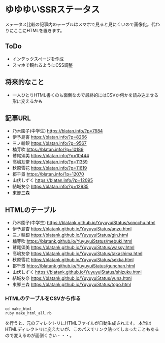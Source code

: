 # ゆゆゆいSSRステータス
ステータス比較の記事内のテーブルはスマホで見ると見にくいので画像化。代わりにここにHTMLを置きます。

## ToDo
- インデックスページを作成
- スマホで観れるようにCSS調整

## 将来的なこと
- 一人ひとりHTML書くのも面倒なので最終的にはCSVか何かを読み込ませる形に変えるかも

## 記事URL
- 乃木園子(中学生) https://blatan.info/?p=7984
- 伊予島杏 https://blatan.info/?p=8266 
- 三ノ輪銀 https://blatan.info/?p=9567
- 楠芽吹 https://blatan.info/?p=10189
- 鷲尾須美 https://blatan.info/?p=10444
- 高嶋友奈 https://blatan.info/?p=11359
- 秋原雪花 https://blatan.info/?p=11619
- 郡千景 https://blatan.info/?p=12070
- 山伏しずく https://blatan.info/?p=12095
- 結城友奈 https://blatan.info/?p=12935
- 東郷三森 

## HTMLのテーブル
- 乃木園子(中学生) https://blatank.github.io/YuyuyuiStatus/sonochu.html
- 伊予島杏 https://blatank.github.io/YuyuyuiStatus/anzu.html
- 三ノ輪銀 https://blatank.github.io/YuyuyuiStatus/gin.html
- 楠芽吹 https://blatank.github.io/YuyuyuiStatus/mebuki.html
- 鷲尾須美 https://blatank.github.io/YuyuyuiStatus/wassy.html
- 高嶋友奈 https://blatank.github.io/YuyuyuiStatus/takashima.html
- 秋原雪花 https://blatank.github.io/YuyuyuiStatus/sekka.html
- 郡千景 https://blatank.github.io/YuyuyuiStatus/gunchan.html
- 山伏しずく https://blatank.github.io/YuyuyuiStatus/shizuku.html
- 結城友奈 https://blatank.github.io/YuyuyuiStatus/yuna.html
- 東郷三森 https://blatank.github.io/YuyuyuiStatus/togo.html

### HTMLのテーブルをCSVから作る
```
cd make_html
ruby make_html_all.rb
```
を行うと、元のディレクトリにHTMLファイルが自動生成されます。
本当はHTMLディレクトリに変えたいが、このパスでリンク貼ってしまったこともあるので変えるのが面倒くさい・・・。

